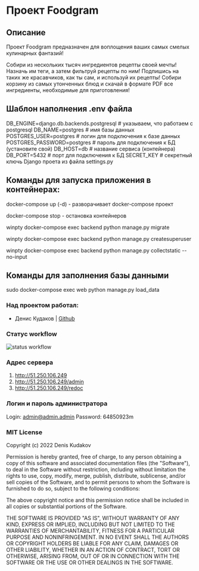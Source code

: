 # Проект Foodgram

## Описание 

Проект Foodgram предназначен для воплощения ваших самых смелых кулинарных фантазий!

Собири из нескольких тысяч ингредиентов рецепты своей мечты!
Назначь им теги, а затем фильтруй рецепты по ним!
Подпишись на таких же красавчиков, как ты сам, и используй их рецепты!
Собири корзину из самых утонченных блюд и скачай в формате PDF все ингредиенты, необходимые для приготовления!

## Шаблон наполнения .env файла

DB_ENGINE=django.db.backends.postgresql # указываем, что работаем с postgresql
DB_NAME=postgres # имя базы данных
POSTGRES_USER=postgres # логин для подключения к базе данных
POSTGRES_PASSWORD=postgres # пароль для подключения к БД (установите свой)
DB_HOST=db # название сервиса (контейнера)
DB_PORT=5432 # порт для подключения к БД
SECRET_KEY # секретный ключь Django проета из файла settings.py

## Команды для запуска приложения в контейнерах:

docker-compose up (-d) - разворачивает docker-compose проект

docker-compose stop - остановка контейнеров

winpty docker-compose exec backend python manage.py migrate

winpty docker-compose exec backend python manage.py createsuperuser

winpty docker-compose exec backend python manage.py collectstatic --no-input

## Команды для заполнения базы данными

sudo docker-compose exec web python manage.py load_data

### Над проектом работал:

- Денис Кудаков | [Github](https://github.com/DK0894)

### Статус workflow

![status workflow](https://github.com/DK0894/foodgram-project-react/actions/workflows/foodgram_workflow.yml/badge.svg)

### Адрес сервера

1) http://51.250.106.249
2) http://51.250.106.249/admin
3) http://51.250.106.249/redoc

### Логин и пароль администратора

Login: admin@admin.admin
Password: 64850923m

### MIT License

Copyright (c) 2022 Denis Kudakov

Permission is hereby granted, free of charge, to any person obtaining a copy
of this software and associated documentation files (the "Software"), to deal
in the Software without restriction, including without limitation the rights
to use, copy, modify, merge, publish, distribute, sublicense, and/or sell
copies of the Software, and to permit persons to whom the Software is
furnished to do so, subject to the following conditions:

The above copyright notice and this permission notice shall be included in all
copies or substantial portions of the Software.

THE SOFTWARE IS PROVIDED "AS IS", WITHOUT WARRANTY OF ANY KIND, EXPRESS OR
IMPLIED, INCLUDING BUT NOT LIMITED TO THE WARRANTIES OF MERCHANTABILITY,
FITNESS FOR A PARTICULAR PURPOSE AND NONINFRINGEMENT. IN NO EVENT SHALL THE
AUTHORS OR COPYRIGHT HOLDERS BE LIABLE FOR ANY CLAIM, DAMAGES OR OTHER
LIABILITY, WHETHER IN AN ACTION OF CONTRACT, TORT OR OTHERWISE, ARISING FROM,
OUT OF OR IN CONNECTION WITH THE SOFTWARE OR THE USE OR OTHER DEALINGS IN THE
SOFTWARE.
